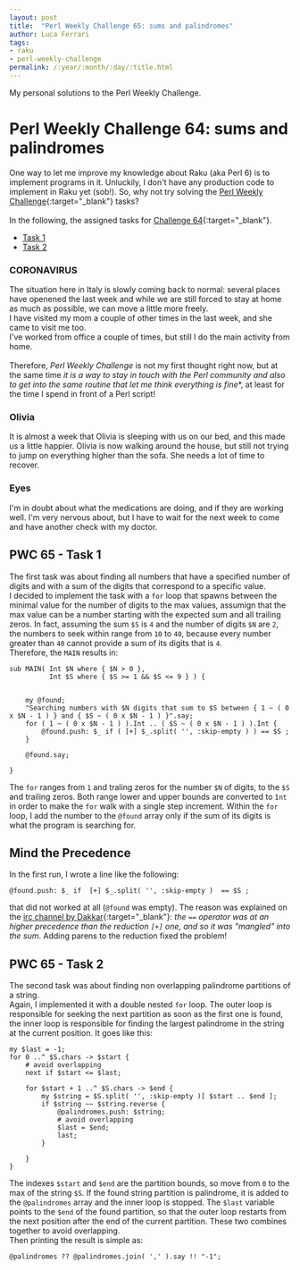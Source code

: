 ```yaml
---
layout: post
title:  "Perl Weekly Challenge 65: sums and palindromes"
author: Luca Ferrari
tags:
- raku
- perl-weekly-challenge
permalink: /:year/:month/:day/:title.html
---
```

My personal solutions to the Perl Weekly Challenge.

# Perl Weekly Challenge 64: sums and palindromes

One way to let me improve my knowledge about Raku (aka Perl 6) is to implement programs in it.
Unluckily, I don't have any production code to implement in Raku yet (sob!).
So, why not try solving the [Perl Weekly Challenge](https://perlweeklychallenge.org/){:target="_blank"} tasks?
<br/>
<br/>
In the following, the assigned tasks for [Challenge 64](https://perlweeklychallenge.org/blog/perl-weekly-challenge-064/){:target="_blank"}.
<br/>
- [Task 1](#task1)
- [Task 2](#task2)


### CORONAVIRUS
The situation here in Italy is slowly coming back to normal: several places have openened the last week and while we are still forced to stay at home as much as possible, we can move a little more freely.
<br/>
I have visited my mom a couple of other times in the last week, and she came to visit me too.
<br/>
I've worked from office a couple of times, but still I do the main activity from home.
<br/>
<br/>
Therefore, *Perl Weekly Challenge* is not my first thought right now, but at the same time *it is a way to stay in touch with the Perl community and also to get into the same routine that let me think everything is fine**, at least for the time I spend in front of a Perl script!


### Olivia
It is almost a week that Olivia is sleeping with us on our bed, and this made us a little happier. Olivia is now walking around the house, but still not trying to jump on everything higher than the sofa. She needs a lot of time to recover.

### Eyes

I'm in doubt about what the medications are doing, and if they are working well. I'm very nervous about, but I have to wait for the next week to come and have another check with my doctor.


<a name="task1"></a>
## PWC 65 - Task 1

The first task was about finding all numbers that have a specified number of digits and with a sum of the digits that correspond to a specific value.
<br/>
I decided to implement the task with a `for` loop that spawns between the minimal value for the number of digits to the max values, assumign that the max value can be a number starting with the expected sum and all trailing zeros. In fact, assuming the sum `$S` is `4` and the number of digits `$N` are `2`, the numbers to seek within range from `10` to `40`, because every number greater than `40` cannot provide a sum of its digits that is `4`.
<br/>
Therefore, the `MAIN` results in:

```perl6
sub MAIN( Int $N where { $N > 0 },
          Int $S where { $S >= 1 && $S <= 9 } ) {


    my @found;
    "Searching numbers with $N digits that sum to $S between { 1 ~ ( 0 x $N - 1 ) } and { $S ~ ( 0 x $N - 1 ) }".say;
    for ( 1 ~ ( 0 x $N - 1 ) ).Int .. ( $S ~ ( 0 x $N - 1 ) ).Int {
        @found.push: $_ if ( [+] $_.split( '', :skip-empty ) ) == $S ;
    }

    @found.say;

}

```

The `for` ranges from `1` and traling zeros for the number `$N` of digits, to the `$S` and trailing zeros. Both range lower and upper bounds are converted to `Int` in order to make the `for` walk with a single step increment.
Within the `for` loop, I add the number to the `@found` array only if the sum of its digits is what the program is searching for.

## Mind the Precedence

In the first run, I wrote a line like the following:

```perl6
@found.push: $_ if  [+] $_.split( '', :skip-empty )  == $S ;
```

that did not worked at all (`@found` was empty). The reason was explained on the [irc channel by Dakkar](https://colabti.org/irclogger/irclogger_log/raku?date=2020-06-15#l103){:target="_blank"}: *the `==` operator was at an higher precedence than the reduction `[+]` one, and so it was "mangled" into the sum*. Adding parens to the reduction fixed the problem!





<a name="task2"></a>
## PWC 65 - Task 2

The second task was about finding non overlapping palindrome partitions of a string.
<br/>
Again, I implemented it with a double nested `for` loop. 
The outer loop is responsible for seeking the next partition as soon as the first one is found, the inner loop is responsible for finding the largest palindrome in the string at the current position.
It goes like this:


```perl6
my $last = -1;
for 0 ..^ $S.chars -> $start {
    # avoid overlapping
    next if $start <= $last;

    for $start + 1 ..^ $S.chars -> $end {
        my $string = $S.split( '', :skip-empty )[ $start .. $end ];
        if $string ~~ $string.reverse {
            @palindromes.push: $string;
            # avoid overlapping
            $last = $end;
            last;
        }

    }
}
```

The indexes `$start` and `$end` are the partition bounds, so move from `0` to the max of the string `$S`.
If the found string partition is palindrome, it is added to the `@palindromes` array and the inner loop is stopped. The `$last` variable points to the `$end` of the found partition, so that the outer loop restarts from the next position after the end of the current partition. These two combines together to avoid overlapping.
<br/>
Then printing the result is simple as:

```perl6
@palindromes ?? @palindromes.join( ',' ).say !! "-1";
```

